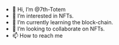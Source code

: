 - 👋 Hi, I’m @7th-Totem
- 👀 I’m interested in NFTs.
- 🌱 I’m currently learning the block-chain.
- 💞️ I’m looking to collaborate on NFTs.
- 📫 How to reach me 

<!---
7th-Totem/7th-Totem is a ✨ special ✨ repository because its `README.md` (this file) appears on your GitHub profile.
You can click the Preview link to take a look at your changes.
--->

